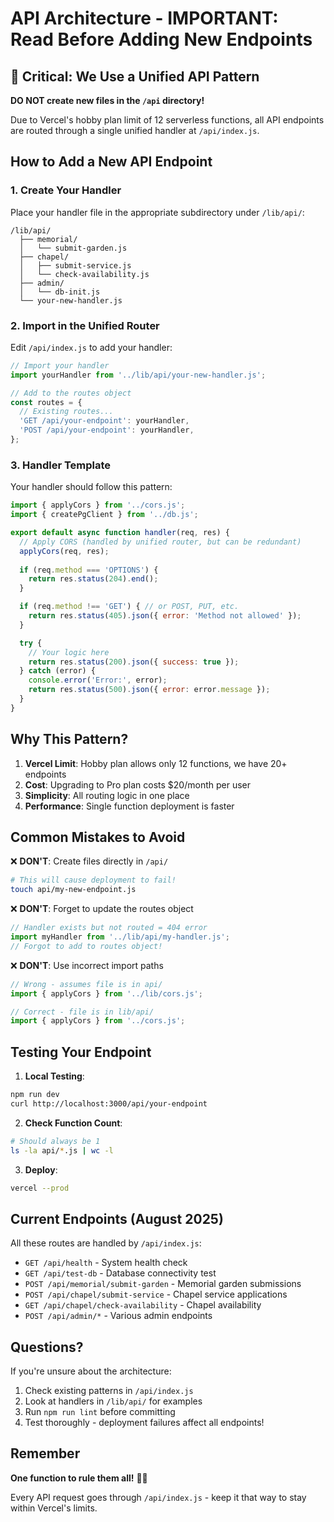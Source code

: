 # API Architecture - IMPORTANT: Read Before Adding New Endpoints

## 🚨 Critical: We Use a Unified API Pattern

**DO NOT create new files in the `/api` directory!**

Due to Vercel's hobby plan limit of 12 serverless functions, all API endpoints are routed through a single unified handler at `/api/index.js`.

## How to Add a New API Endpoint

### 1. Create Your Handler
Place your handler file in the appropriate subdirectory under `/lib/api/`:

```
/lib/api/
  ├── memorial/
  │   └── submit-garden.js
  ├── chapel/
  │   ├── submit-service.js
  │   └── check-availability.js
  ├── admin/
  │   └── db-init.js
  └── your-new-handler.js
```

### 2. Import in the Unified Router
Edit `/api/index.js` to add your handler:

```javascript
// Import your handler
import yourHandler from '../lib/api/your-new-handler.js';

// Add to the routes object
const routes = {
  // Existing routes...
  'GET /api/your-endpoint': yourHandler,
  'POST /api/your-endpoint': yourHandler,
};
```

### 3. Handler Template
Your handler should follow this pattern:

```javascript
import { applyCors } from '../cors.js';
import { createPgClient } from '../db.js';

export default async function handler(req, res) {
  // Apply CORS (handled by unified router, but can be redundant)
  applyCors(req, res);
  
  if (req.method === 'OPTIONS') {
    return res.status(204).end();
  }

  if (req.method !== 'GET') { // or POST, PUT, etc.
    return res.status(405).json({ error: 'Method not allowed' });
  }

  try {
    // Your logic here
    return res.status(200).json({ success: true });
  } catch (error) {
    console.error('Error:', error);
    return res.status(500).json({ error: error.message });
  }
}
```

## Why This Pattern?

1. **Vercel Limit**: Hobby plan allows only 12 functions, we have 20+ endpoints
2. **Cost**: Upgrading to Pro plan costs $20/month per user
3. **Simplicity**: All routing logic in one place
4. **Performance**: Single function deployment is faster

## Common Mistakes to Avoid

❌ **DON'T**: Create files directly in `/api/`
```bash
# This will cause deployment to fail!
touch api/my-new-endpoint.js
```

❌ **DON'T**: Forget to update the routes object
```javascript
// Handler exists but not routed = 404 error
import myHandler from '../lib/api/my-handler.js';
// Forgot to add to routes object!
```

❌ **DON'T**: Use incorrect import paths
```javascript
// Wrong - assumes file is in api/
import { applyCors } from '../lib/cors.js';

// Correct - file is in lib/api/
import { applyCors } from '../cors.js';
```

## Testing Your Endpoint

1. **Local Testing**:
```bash
npm run dev
curl http://localhost:3000/api/your-endpoint
```

2. **Check Function Count**:
```bash
# Should always be 1
ls -la api/*.js | wc -l
```

3. **Deploy**:
```bash
vercel --prod
```

## Current Endpoints (August 2025)

All these routes are handled by `/api/index.js`:

- `GET /api/health` - System health check
- `GET /api/test-db` - Database connectivity test
- `POST /api/memorial/submit-garden` - Memorial garden submissions
- `POST /api/chapel/submit-service` - Chapel service applications
- `GET /api/chapel/check-availability` - Chapel availability
- `POST /api/admin/*` - Various admin endpoints

## Questions?

If you're unsure about the architecture:
1. Check existing patterns in `/api/index.js`
2. Look at handlers in `/lib/api/` for examples
3. Run `npm run lint` before committing
4. Test thoroughly - deployment failures affect all endpoints!

## Remember

**One function to rule them all!** 🧙‍♂️

Every API request goes through `/api/index.js` - keep it that way to stay within Vercel's limits.